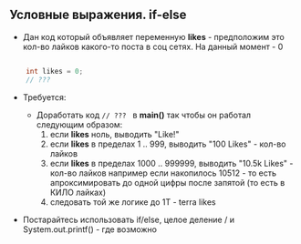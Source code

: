 ## Условные выражения. if-else  


* Дан код который объявляет переменную **likes** - предположим это кол-во лайков какого-то поста в соц сетях. На данный момент - 0

```java

    int likes = 0;
    // ???  

```


* Требуется:
  * Доработать код ```// ??? ``` в **main()** так чтобы он работал следующим образом:
    1.  если **likes** ноль, выводить "Like!"
    2.  если **likes** в пределах 1 .. 999, выводить "100 Likes"  - кол-во лайков
    3.  если **likes** в пределах 1000 .. 999999, выводить "10.5k Likes"  - кол-во лайков например если накопилось 10512 - то есть апроксимировать до одной цифры после запятой (то есть в КИЛО лайках)
    4.  следовать той же логике до 1T - terra likes

* Постарайтесь использовать if/else, целое деление / и System.out.printf() - где возможно 

